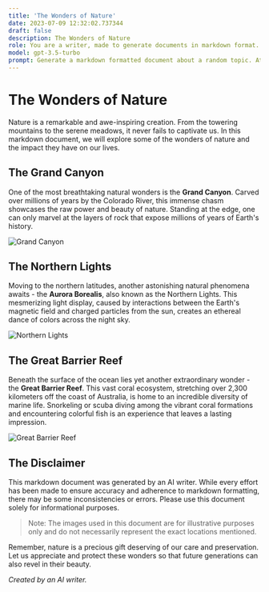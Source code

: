 ```yaml
---
title: 'The Wonders of Nature'
date: 2023-07-09 12:32:02.737344
draft: false
description: The Wonders of Nature
role: You are a writer, made to generate documents in markdown format. It is very important that all of the documents you generate are in valid markdown format.
model: gpt-3.5-turbo
prompt: Generate a markdown formatted document about a random topic. At the bottom, include a disclaimer explaining that the document was generated by you. The first line of the document should be the title. Make sure that the entire document is in proper markdown format, using a mix of various tags to make the document visually appealing.
---
```


# The Wonders of Nature

Nature is a remarkable and awe-inspiring creation. From the towering mountains to the serene meadows, it never fails to captivate us. In this markdown document, we will explore some of the wonders of nature and the impact they have on our lives.

## The Grand Canyon

One of the most breathtaking natural wonders is the **Grand Canyon**. Carved over millions of years by the Colorado River, this immense chasm showcases the raw power and beauty of nature. Standing at the edge, one can only marvel at the layers of rock that expose millions of years of Earth's history.

![Grand Canyon](https://example.com/grand_canyon.jpg)

## The Northern Lights

Moving to the northern latitudes, another astonishing natural phenomena awaits - the **Aurora Borealis**, also known as the Northern Lights. This mesmerizing light display, caused by interactions between the Earth's magnetic field and charged particles from the sun, creates an ethereal dance of colors across the night sky.

![Northern Lights](https://example.com/northern_lights.jpg)

## The Great Barrier Reef

Beneath the surface of the ocean lies yet another extraordinary wonder - the **Great Barrier Reef**. This vast coral ecosystem, stretching over 2,300 kilometers off the coast of Australia, is home to an incredible diversity of marine life. Snorkeling or scuba diving among the vibrant coral formations and encountering colorful fish is an experience that leaves a lasting impression.

![Great Barrier Reef](https://example.com/great_barrier_reef.jpg)

## The Disclaimer

This markdown document was generated by an AI writer. While every effort has been made to ensure accuracy and adherence to markdown formatting, there may be some inconsistencies or errors. Please use this document solely for informational purposes.

> Note: The images used in this document are for illustrative purposes only and do not necessarily represent the exact locations mentioned.

Remember, nature is a precious gift deserving of our care and preservation. Let us appreciate and protect these wonders so that future generations can also revel in their beauty.

*Created by an AI writer.*